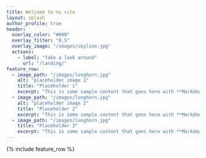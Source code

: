 ```yaml
---
title: Welcome to my site
layout: splash
author_profile: true
header:
  overlay_color: "#000"
  overlay_filter: "0.5"
  overlay_image: "/images/skyline.jpg"
  actions:
    - label: "Take a look around"
      url: "/landing/"
feature_row:
  - image_path: "/images/longhorn.jpg"
    alt: "placeholder image 1"
    title: "Placeholder 1"
    excerpt: "This is some sample content that goes here with **Markdown** formatting."
  - image_path: "/images/longhorn.jpg"
    alt: "placeholder image 2"
    title: "Placeholder 2"
    excerpt: "This is some sample content that goes here with **Markdown** formatting."
  - image_path: "/images/longhorn.jpg"
    title: "Placeholder 3"
    excerpt: "This is some sample content that goes here with **Markdown** formatting."
---
```


{% include feature_row %}
